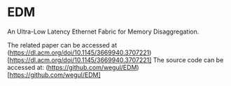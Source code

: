 # EDM
An Ultra-Low Latency Ethernet Fabric for Memory Disaggregation.

The related paper can be accessed at (https://dl.acm.org/doi/10.1145/3669940.3707221)[https://dl.acm.org/doi/10.1145/3669940.3707221]
The source code can be accessed at: (https://github.com/wegul/EDM)[https://github.com/wegul/EDM]
